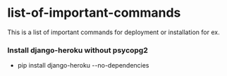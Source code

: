 # list-of-important-commands
This is a list of important commands for deployment or installation for ex.


### Install django-heroku without psycopg2
- pip install django-heroku --no-dependencies
